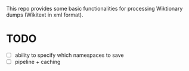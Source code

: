 This repo provides some basic functionalities for processing Wiktionary dumps (Wikitext in xml format).

# TODO
- [ ] ability to specify which namespaces to save
- [ ] pipeline + caching
